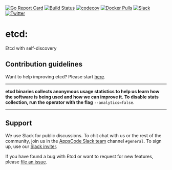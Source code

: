 [![Go Report Card](https://goreportcard.com/badge/github.com/appscode/etcd-disco)](https://goreportcard.com/report/github.com/appscode/etcd-disco)
[![Build Status](https://travis-ci.org/appscode/etcd-disco.svg?branch=master)](https://travis-ci.org/appscode/etcd-disco)
[![codecov](https://codecov.io/gh/appscode/etcd-disco/branch/master/graph/badge.svg)](https://codecov.io/gh/appscode/etcd-disco)
[![Docker Pulls](https://img.shields.io/docker/pulls/appscode/etcd-disco.svg)](https://hub.docker.com/r/appscode/etcd-disco/)
[![Slack](https://slack.appscode.com/badge.svg)](https://slack.appscode.com)
[![Twitter](https://img.shields.io/twitter/follow/appscodehq.svg?style=social&logo=twitter&label=Follow)](https://twitter.com/intent/follow?screen_name=AppsCodeHQ)

# etcd:
Etcd with self-discovery

## Contribution guidelines
Want to help improving etcd? Please start [here](/CONTRIBUTING.md).

---

**etcd binaries collects anonymous usage statistics to help us learn how the software is being used and how we can improve it. To disable stats collection, run the operator with the flag** `--analytics=false`.

---

## Support
We use Slack for public discussions. To chit chat with us or the rest of the community, join us in the [AppsCode Slack team](https://appscode.slack.com/messages/C0XQFLGRM/details/) channel `#general`. To sign up, use our [Slack inviter](https://slack.appscode.com/).

If you have found a bug with Etcd or want to request for new features, please [file an issue](https://github.com/appscode/etcd-disco/issues/new).

